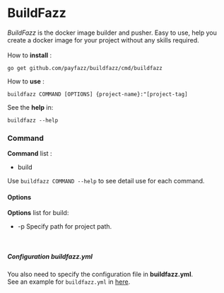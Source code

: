 # BuildFazz

_BuildFazz_ is the docker image builder and pusher. Easy to use, help you create a docker image for your project without any skills required.<br />
<br />
How to **install** : <br />

    go get github.com/payfazz/buildfazz/cmd/buildfazz

How to **use** : <br />

    buildfazz COMMAND [OPTIONS] {project-name}:"[project-tag]

See the **help** in:<br />
    
    buildfazz --help
    

### Command

**Command** list :
- build<br />

Use `buildfazz COMMAND --help` to see detail use for each command.

#### Options

**Options** list for build:<br />
- -p         Specify path for project path.
<br />

##### Configuration buildfazz.yml
You also need to specify the configuration file in **buildfazz.yml**. <br />
See an example for `buildfazz.yml` in [here](https://github.com/payfazz/buildfazz/blob/master/buildfazz.yml).
